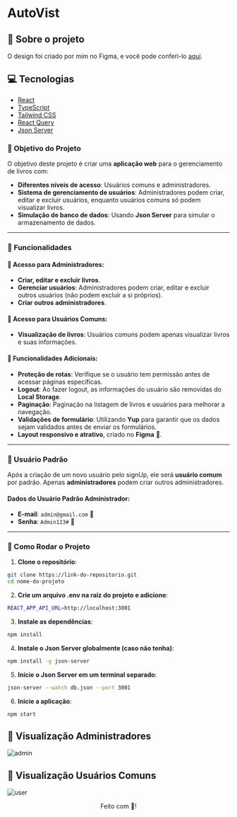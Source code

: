 # AutoVist

## :book: Sobre o projeto

O design foi criado por mim no Figma, e você pode conferi-lo [aqui](https://www.figma.com/design/qpgEpcPm2SJPvSSJbJKZOf/Books-Management?node-id=0-1&node-type=canvas&t=saAso9SDBRs4Vz2h-0).

## :computer: Tecnologias

- [React](https://legacy.reactjs.org/docs/create-a-new-react-app.html)
- [TypeScript](https://www.typescriptlang.org/)
- [Tailwind CSS](https://tailwindcss.com/docs/width)
- [React Query](https://www.npmjs.com/package/react-query)
- [Json Server](https://www.npmjs.com/package/json-server)


### 🎯 Objetivo do Projeto

O objetivo deste projeto é criar uma **aplicação web** para o gerenciamento de livros com:

- **Diferentes níveis de acesso**: Usuários comuns e administradores.
- **Sistema de gerenciamento de usuários**: Administradores podem criar, editar e excluir usuários, enquanto usuários comuns só podem visualizar livros.
- **Simulação de banco de dados**: Usando **Json Server** para simular o armazenamento de dados.

---

### 🔑 Funcionalidades

#### 🔐 Acesso para Administradores:
- **Criar, editar e excluir livros**.
- **Gerenciar usuários**: Administradores podem criar, editar e excluir outros usuários (não podem excluir a si próprios).
- **Criar outros administradores**.

#### 👀 Acesso para Usuários Comuns:
- **Visualização de livros**: Usuários comuns podem apenas visualizar livros e suas informações.

#### 🌟 Funcionalidades Adicionais:
- **Proteção de rotas**: Verifique se o usuário tem permissão antes de acessar páginas específicas.
- **Logout**: Ao fazer logout, as informações do usuário são removidas do **Local Storage**.
- **Paginação**: Paginação na listagem de livros e usuários para melhorar a navegação.
- **Validações de formulário**: Utilizando **Yup** para garantir que os dados sejam validados antes de enviar os formulários.
- **Layout responsivo e atrativo**, criado no **Figma** 🎨.

---

### 👤 Usuário Padrão

Após a criação de um novo usuário pelo signUp, ele será **usuário comum** por padrão. Apenas **administradores** podem criar outros administradores.

#### Dados do Usuário Padrão Administrador:
- **E-mail**: `admin@gmail.com` 📧
- **Senha**: `Admin123#` 🔑

---

### 🚀 Como Rodar o Projeto

1. **Clone o repositório**:

```bash
git clone https://link-do-repositorio.git
cd nome-do-projeto
```

2. **Crie um arquivo .env na raiz do projeto e adicione**:

```bash
REACT_APP_API_URL=http://localhost:3001
```

3. **Instale as dependências**:

```bash
npm install
```

4. **Instale o Json Server globalmente (caso não tenha)**:

```bash
npm install -g json-server
```
5. **Inicie o Json Server em um terminal separado**:

```bash
json-server --watch db.json --port 3001
```
6. **Inicie a aplicação**:

```bash
npm start
```

## :tada: Visualização Administradores

![admin](https://github.com/user-attachments/assets/d0d9dcdb-77b2-4187-8971-9d76804660eb)

## :tada: Visualização Usuários Comuns

![user](https://github.com/user-attachments/assets/f1ecddb9-9fee-4bbd-97e0-3946d9526717)

<div align="center">Feito com 💜!</div>
